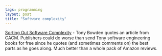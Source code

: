 ```yaml
---
tags: programming
layout: post
title: "Software complexity"
---
```




<a href="http://www.tmtm.com/insanity/2002/11/09.html">Sorting Out Software Complexity</a> - Tony Bowden quotes an article from CACM. Publishers could do worse than send Tony software engineering books for free since he quotes (and sometimes comments on) the best parts as he goes along. Much better than a whole pack of Amazon reviews.


